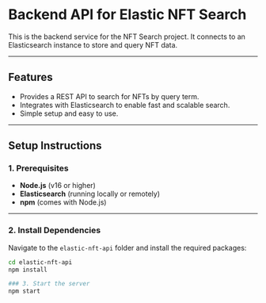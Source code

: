 # Backend API for Elastic NFT Search

This is the backend service for the NFT Search project. It connects to an Elasticsearch instance to store and query NFT data.

---

## Features

- Provides a REST API to search for NFTs by query term.
- Integrates with Elasticsearch to enable fast and scalable search.
- Simple setup and easy to use.

---

## Setup Instructions

### 1. Prerequisites

- **Node.js** (v16 or higher)
- **Elasticsearch** (running locally or remotely)
- **npm** (comes with Node.js)

---

### 2. Install Dependencies

Navigate to the `elastic-nft-api` folder and install the required packages:

```bash
cd elastic-nft-api
npm install

### 3. Start the server
npm start
